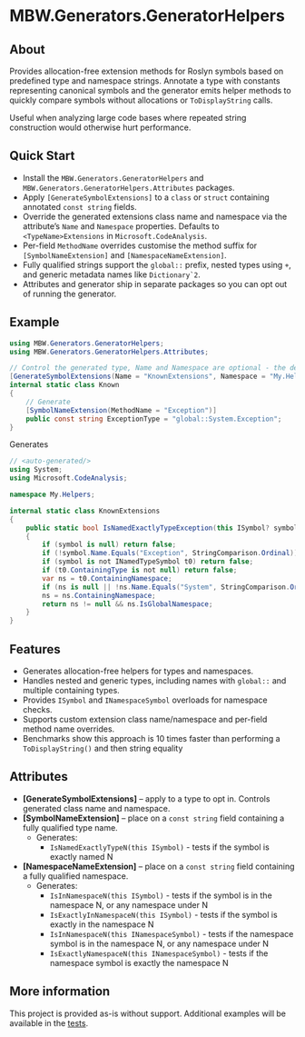 # MBW.Generators.GeneratorHelpers

## About
Provides allocation-free extension methods for Roslyn symbols based on predefined type and namespace strings. Annotate a type with constants representing canonical symbols and the generator emits helper methods to quickly compare symbols without allocations or `ToDisplayString` calls.

Useful when analyzing large code bases where repeated string construction would otherwise hurt performance.

## Quick Start
- Install the `MBW.Generators.GeneratorHelpers` and `MBW.Generators.GeneratorHelpers.Attributes` packages.
- Apply `[GenerateSymbolExtensions]` to a `class` or `struct` containing annotated `const string` fields.
- Override the generated extensions class name and namespace via the attribute’s `Name` and `Namespace` properties. Defaults to `<TypeName>Extensions` in `Microsoft.CodeAnalysis`.
- Per-field `MethodName` overrides customise the method suffix for `[SymbolNameExtension]` and `[NamespaceNameExtension]`.
- Fully qualified strings support the `global::` prefix, nested types using `+`, and generic metadata names like ``Dictionary`2``.
- Attributes and generator ship in separate packages so you can opt out of running the generator.

## Example
```csharp
using MBW.Generators.GeneratorHelpers;
using MBW.Generators.GeneratorHelpers.Attributes;

// Control the generated type, Name and Namespace are optional - the default is 'Microsoft.CodeAnalysis'
[GenerateSymbolExtensions(Name = "KnownExtensions", Namespace = "My.Helpers")]
internal static class Known
{
    // Generate 
    [SymbolNameExtension(MethodName = "Exception")]
    public const string ExceptionType = "global::System.Exception";
}
```
Generates
```csharp
// <auto-generated/>
using System;
using Microsoft.CodeAnalysis;

namespace My.Helpers;

internal static class KnownExtensions
{
    public static bool IsNamedExactlyTypeException(this ISymbol? symbol)
    {
        if (symbol is null) return false;
        if (!symbol.Name.Equals("Exception", StringComparison.Ordinal)) return false;
        if (symbol is not INamedTypeSymbol t0) return false;
        if (t0.ContainingType is not null) return false;
        var ns = t0.ContainingNamespace;
        if (ns is null || !ns.Name.Equals("System", StringComparison.Ordinal)) return false;
        ns = ns.ContainingNamespace;
        return ns != null && ns.IsGlobalNamespace;
    }
}
```

## Features
- Generates allocation-free helpers for types and namespaces.
- Handles nested and generic types, including names with `global::` and multiple containing types.
- Provides `ISymbol` and `INamespaceSymbol` overloads for namespace checks.
- Supports custom extension class name/namespace and per-field method name overrides.
- Benchmarks show this approach is 10 times faster than performing a `ToDisplayString()` and then string equality

## Attributes
- **[GenerateSymbolExtensions]** – apply to a type to opt in. Controls generated class name and namespace.
- **[SymbolNameExtension]** – place on a `const string` field containing a fully qualified type name.
  - Generates:
    - `IsNamedExactlyTypeN(this ISymbol)` - tests if the symbol is exactly named N
- **[NamespaceNameExtension]** – place on a `const string` field containing a fully qualified namespace. 
  - Generates:
    - `IsInNamespaceN(this ISymbol)` - tests if the symbol is in the namespace N, or any namespace under N
    - `IsExactlyInNamespaceN(this ISymbol)` - tests if the symbol is exactly in the namespace N
    - `IsInNamespaceN(this INamespaceSymbol)` - tests if the namespace symbol is in the namespace N, or any namespace under N
    - `IsExactlyNamespaceN(this INamespaceSymbol)` - tests if the namespace symbol is exactly the namespace N

## More information
This project is provided as-is without support. Additional examples will be available in the [tests](../MBW.Generators.GeneratorHelpers.Tests).

